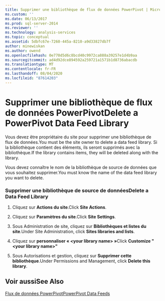 ```yaml
---
title: Supprimer une bibliothèque de flux de données PowerPivot | Microsoft Docs
ms.custom: ''
ms.date: 06/13/2017
ms.prod: sql-server-2014
ms.reviewer: ''
ms.technology: analysis-services
ms.topic: conceptual
ms.assetid: 5dbfc67e-7260-445a-8210-a9d33827db7f
author: minewiskan
ms.author: owend
ms.openlocfilehash: 0e770d5d6c8bcd40c9972ca888a39257e1d4b9aa
ms.sourcegitcommit: ad4d92dce894592a259721a1571b1d8736abacdb
ms.translationtype: MT
ms.contentlocale: fr-FR
ms.lasthandoff: 08/04/2020
ms.locfileid: "87614203"
---
```

# <a name="delete-a-powerpivot-data-feed-library"></a><span data-ttu-id="66182-102">Supprimer une bibliothèque de flux de données PowerPivot</span><span class="sxs-lookup"><span data-stu-id="66182-102">Delete a PowerPivot Data Feed Library</span></span>
  <span data-ttu-id="66182-103">Vous devez être propriétaire du site pour supprimer une bibliothèque de flux de données.</span><span class="sxs-lookup"><span data-stu-id="66182-103">You must be the site owner to delete a data feed library.</span></span> <span data-ttu-id="66182-104">Si la bibliothèque contient des éléments, ils seront supprimés avec la bibliothèque.</span><span class="sxs-lookup"><span data-stu-id="66182-104">If the library contains items, they will be deleted along with the library.</span></span>  
  
 <span data-ttu-id="66182-105">Vous devez connaître le nom de la bibliothèque de source de données que vous souhaitez supprimer.</span><span class="sxs-lookup"><span data-stu-id="66182-105">You must know the name of the data feed library you want to delete.</span></span>  
  
### <a name="delete-a-data-feed-library"></a><span data-ttu-id="66182-106">Supprimer une bibliothèque de source de données</span><span class="sxs-lookup"><span data-stu-id="66182-106">Delete a Data Feed Library</span></span>  
  
1.  <span data-ttu-id="66182-107">Cliquez sur **Actions du site**.</span><span class="sxs-lookup"><span data-stu-id="66182-107">Click **Site Actions**.</span></span>  
  
2.  <span data-ttu-id="66182-108">Cliquez sur **Paramètres du site**.</span><span class="sxs-lookup"><span data-stu-id="66182-108">Click **Site Settings**.</span></span>  
  
3.  <span data-ttu-id="66182-109">Sous Administration de site, cliquez sur **Bibliothèques et listes du site**.</span><span class="sxs-lookup"><span data-stu-id="66182-109">Under Site Administration, click **Sites libraries and lists**.</span></span>  
  
4.  <span data-ttu-id="66182-110">Cliquez sur **personnaliser « \<your library name> »**</span><span class="sxs-lookup"><span data-stu-id="66182-110">Click **Customize "\<your library name>"**</span></span>  
  
5.  <span data-ttu-id="66182-111">Sous Autorisations et gestion, cliquez sur **Supprimer cette bibliothèque**.</span><span class="sxs-lookup"><span data-stu-id="66182-111">Under Permissions and Management, click **Delete this library**.</span></span>  
  
## <a name="see-also"></a><span data-ttu-id="66182-112">Voir aussi</span><span class="sxs-lookup"><span data-stu-id="66182-112">See Also</span></span>  
 [<span data-ttu-id="66182-113">Flux de données PowerPivot</span><span class="sxs-lookup"><span data-stu-id="66182-113">PowerPivot Data Feeds</span></span>](power-pivot-data-feeds.md)  
  
  
